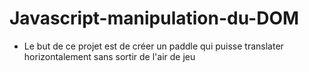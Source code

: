 # Javascript-manipulation-du-DOM

- Le but de ce projet est de créer un paddle qui puisse translater horizontalement sans sortir de l'air de jeu
